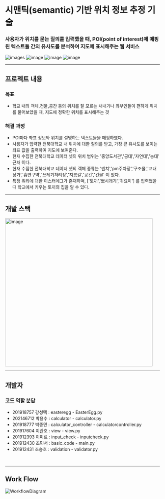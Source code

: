 # 시맨틱(semantic) 기반 위치 정보 추정 기술
### 사용자가 위치를 묻는 질의를 입력했을 때, POI(point of interest)에 매핑된 텍스트들 간의 유사도를 분석하여 지도에 표시해주는 웹 서비스


![images](https://img.shields.io/github/license/minji-o-j/AI-Speaker-for-Senior-Citizen?style=flat-square)
![image](https://img.shields.io/badge/language-Python-blueviolet?style=flat-square&logo=Python)
![image](https://img.shields.io/badge/language-Javascript-blueviolet?style=flat-square&logo=Javascript)
![image](https://img.shields.io/badge/Latest%20Update-231211-9cf?style=flat-square)
<br/>

---
## 프로젝트 내용
### 목표
 - 학교 내의 객체,건물,공간 등의 위치를 잘 모르는 새내기나 외부인들이 편하게 위치를 물어보았을 때, 지도에 정확한 위치를 표시해주는 것



### 해결 과정
 - POI마다 좌표 정보와 위치를 설명하는 텍스트들을 매핑하였다.
 - 사용자가 입력한 전북대학교 내 위치에 대한 질의를 받고, 가장 큰 유사도를 보이는 좌표 값을 출력하여 지도에 보여준다.
 - 현재 수집한 전북대학교 데이터 셋의 위치 범위는 '중앙도서관','공대','자연대','농대' 근처 이다.
 - 현재 수집한 전북대학교 데이터 셋의 객체 종류는 '벤치','pm주차장','구조물','교내상가','흡연구역','쓰레기처리장','지름길','공간','건물' 이 있다.
 - 특정 쿼리에 대한 이스터에그가 존재하며, ['토끼','뽀시래기','귀요미'] 를 입력했을 때 학교에서 키우는 토끼의 집을 알 수 있다.



---
## 개발 스택
<img width="480" alt="image" src="https://github.com/lalala5772/algorithm/assets/65425885/75894e8b-d7f8-4196-af01-3964d37f73b0">


---
  
## 개발자
### 코드 역할 분담  

  

- 201918757 강성택 : easteregg - EasterEgg.py
- 202146712 박용수 : calculator - calculator.py
- 201918777 박종민 : calculator_controller - calculatorcontroller.py
- 201917604 이관호 : view - view.py
- 201912393 이미르 : input_check - inputcheck.py
- 201912430 조민서 : basic_code - main.py
- 201912431 조승호 : validation - validator.py
<br/>


  
---
## Work Flow

![WorkflowDiagram](https://github.com/lalala5772/basic-calculator/assets/65425885/c68dbba3-4074-4b9a-b856-903f997a92d7)
